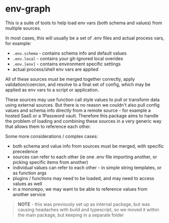 # env-graph

This is a suite of tools to help load env vars (both schema and values) from multiple sources.

In most cases, this will usually be a set of .env files and actual process vars, for example:
- `.env.schema` - contains schema info and default values
- `.env.local` - contains your git-ignored local overides
- `.env.[env]` - contains environment specific settings
- actual process/shell env vars are applied

All of these sources must be merged together correctly, apply validation/coercion, and resolve to a final set of config, which may be applied as env vars to a script or application.

These sources may use function call style values to pull or transform data using external sources.
But there is no reason we couldn't also pull config values and schema info directly from a remote source - for example a hosted SaaS or a 1Password vault.
Therefore this package aims to handle the problem of loading and combining these sources in a very generic way that allows them to reference each other.

Some more considerations / complex cases:
- both schema and value info from sources must be merged, with specific precedence
- sources can refer to each other (ie one .env file importing another, or picking specific items from another)
- individual values can refer to each other - in simple string templates, or as function args
- plugins / functions may need to be loaded, and may need to access values as well
- in a monorepo, we may want to be able to reference values from another service


> **NOTE** - this was previously set up as internal package, but was causing headaches with build and typescript, so we moved it within the main package, but keeping in a separate folder
